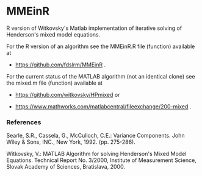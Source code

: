 # MMEinR
R version of Witkovsky's Matlab implementation of iterative solving of Henderson's mixed model equations.

For the R version of an algorithm see the MMEinR.R file (function) available at

- https://github.com/fdslrm/MMEinR .

For the current status of the MATLAB algorithm (not an identical clone) see the mixed.m file (function) available at

- https://github.com/witkovsky/HPmixed or 

- https://www.mathworks.com/matlabcentral/fileexchange/200-mixed .

### References

Searle, S.R., Cassela, G., McCulloch, C.E.: Variance Components. John Wiley & Sons, INC., New York, 1992. (pp. 275-286). 

Witkovsky, V.: MATLAB Algorithm for solving Henderson's Mixed Model Equations. Technical Report No. 3/2000, Institute of Measurement Science, Slovak Academy of Sciences, Bratislava, 2000.



